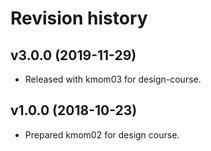 Revision history
=======================



v3.0.0 (2019-11-29)
------------------------

* Released with kmom03 for design-course.



v1.0.0 (2018-10-23)
------------------------

* Prepared kmom02 for design course.
